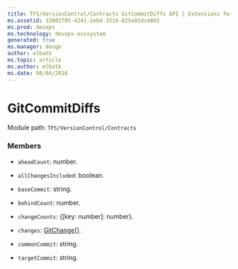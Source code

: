 ```yaml
---
title: TFS/VersionControl/Contracts GitCommitDiffs API | Extensions for Visual Studio Team Services
ms.assetid: 33802f05-4241-2ebd-3316-825e85dce0b5
ms.prod: devops
ms.technology: devops-ecosystem
generated: true
ms.manager: douge
author: elbatk
ms.topic: article
ms.author: elbatk
ms.date: 08/04/2016
---
```


# GitCommitDiffs

Module path: `TFS/VersionControl/Contracts`


### Members

* `aheadCount`: number. 

* `allChangesIncluded`: boolean. 

* `baseCommit`: string. 

* `behindCount`: number. 

* `changeCounts`: {[key: number]: number}. 

* `changes`: [GitChange](../../../TFS/VersionControl/Contracts/GitChange.md)[]. 

* `commonCommit`: string. 

* `targetCommit`: string. 

